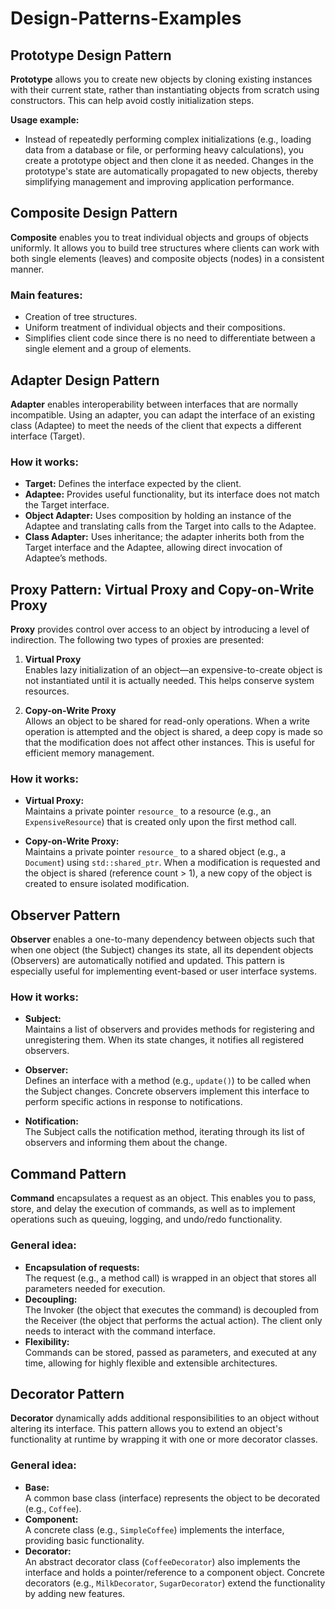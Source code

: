 # Design-Patterns-Examples

## Prototype Design Pattern

**Prototype** allows you to create new objects by cloning existing instances with their current state, rather than instantiating objects from scratch using constructors. This can help avoid costly initialization steps.

**Usage example:**

- Instead of repeatedly performing complex initializations (e.g., loading data from a database or file, or performing heavy calculations), you create a prototype object and then clone it as needed. Changes in the prototype's state are automatically propagated to new objects, thereby simplifying management and improving application performance.

## Composite Design Pattern

**Composite** enables you to treat individual objects and groups of objects uniformly. It allows you to build tree structures where clients can work with both single elements (leaves) and composite objects (nodes) in a consistent manner.

### Main features:

- Creation of tree structures.
- Uniform treatment of individual objects and their compositions.
- Simplifies client code since there is no need to differentiate between a single element and a group of elements.

## Adapter Design Pattern

**Adapter** enables interoperability between interfaces that are normally incompatible. Using an adapter, you can adapt the interface of an existing class (Adaptee) to meet the needs of the client that expects a different interface (Target).

### How it works:

- **Target:** Defines the interface expected by the client.
- **Adaptee:** Provides useful functionality, but its interface does not match the Target interface.
- **Object Adapter:** Uses composition by holding an instance of the Adaptee and translating calls from the Target into calls to the Adaptee.
- **Class Adapter:** Uses inheritance; the adapter inherits both from the Target interface and the Adaptee, allowing direct invocation of Adaptee’s methods.

## Proxy Pattern: Virtual Proxy and Copy-on-Write Proxy

**Proxy** provides control over access to an object by introducing a level of indirection. The following two types of proxies are presented:

1. **Virtual Proxy**  
   Enables lazy initialization of an object—an expensive-to-create object is not instantiated until it is actually needed. This helps conserve system resources.

2. **Copy-on-Write Proxy**  
   Allows an object to be shared for read-only operations. When a write operation is attempted and the object is shared, a deep copy is made so that the modification does not affect other instances. This is useful for efficient memory management.

### How it works:

- **Virtual Proxy:**  
  Maintains a private pointer `resource_` to a resource (e.g., an `ExpensiveResource`) that is created only upon the first method call.

- **Copy-on-Write Proxy:**  
  Maintains a private pointer `resource_` to a shared object (e.g., a `Document`) using `std::shared_ptr`. When a modification is requested and the object is shared (reference count > 1), a new copy of the object is created to ensure isolated modification.

## Observer Pattern

**Observer** enables a one-to-many dependency between objects such that when one object (the Subject) changes its state, all its dependent objects (Observers) are automatically notified and updated. This pattern is especially useful for implementing event-based or user interface systems.

### How it works:

- **Subject:**  
  Maintains a list of observers and provides methods for registering and unregistering them. When its state changes, it notifies all registered observers.

- **Observer:**  
  Defines an interface with a method (e.g., `update()`) to be called when the Subject changes. Concrete observers implement this interface to perform specific actions in response to notifications.

- **Notification:**  
  The Subject calls the notification method, iterating through its list of observers and informing them about the change.

## Command Pattern

**Command** encapsulates a request as an object. This enables you to pass, store, and delay the execution of commands, as well as to implement operations such as queuing, logging, and undo/redo functionality.

### General idea:

- **Encapsulation of requests:**  
  The request (e.g., a method call) is wrapped in an object that stores all parameters needed for execution.
- **Decoupling:**  
  The Invoker (the object that executes the command) is decoupled from the Receiver (the object that performs the actual action). The client only needs to interact with the command interface.
- **Flexibility:**  
  Commands can be stored, passed as parameters, and executed at any time, allowing for highly flexible and extensible architectures.

## Decorator Pattern

**Decorator** dynamically adds additional responsibilities to an object without altering its interface. This pattern allows you to extend an object's functionality at runtime by wrapping it with one or more decorator classes.

### General idea:

- **Base:**  
  A common base class (interface) represents the object to be decorated (e.g., `Coffee`).
- **Component:**  
  A concrete class (e.g., `SimpleCoffee`) implements the interface, providing basic functionality.
- **Decorator:**  
  An abstract decorator class (`CoffeeDecorator`) also implements the interface and holds a pointer/reference to a component object. Concrete decorators (e.g., `MilkDecorator`, `SugarDecorator`) extend the functionality by adding new features.
